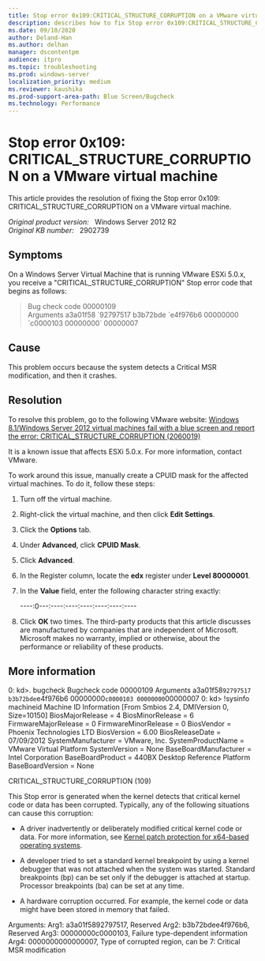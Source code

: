 ```yaml
---
title: Stop error 0x109:CRITICAL_STRUCTURE_CORRUPTION on a VMware virtual machine
description: describes how to fix Stop error 0x109:CRITICAL_STRUCTURE_CORRUPTION on a VMware virtual machine
ms.date: 09/10/2020
author: Deland-Han
ms.author: delhan 
manager: dscontentpm
audience: itpro
ms.topic: troubleshooting
ms.prod: windows-server
localization_priority: medium
ms.reviewer: kaushika
ms.prod-support-area-path: Blue Screen/Bugcheck
ms.technology: Performance
---
```

# Stop error 0x109: CRITICAL_STRUCTURE_CORRUPTION on a VMware virtual machine

This article provides the resolution of fixing the Stop error 0x109: CRITICAL_STRUCTURE_CORRUPTION on a VMware virtual machine.

_Original product version:_ &nbsp; Windows Server 2012 R2  
_Original KB number:_ &nbsp; 2902739

## Symptoms

On a Windows Server Virtual Machine that is running VMware ESXi 5.0.x, you receive a "CRITICAL_STRUCTURE_CORRUPTION" Stop error code that begins as follows:
>Bug check code 00000109  
Arguments a3a01f58 \`92797517 b3b72bde \`e4f976b6 00000000 \`c0000103 00000000` 00000007

## Cause

This problem occurs because the system detects a Critical MSR modification, and then it crashes.

## Resolution

To resolve this problem, go to the following VMware website: [Windows 8.1/Windows Server 2012 virtual machines fail with a blue screen and report the error: CRITICAL_STRUCTURE_CORRUPTION (2060019)](https://kb.vmware.com/s/article/2060019) 

It is a known issue that affects ESXi 5.0.x. For more information, contact VMware.

To work around this issue, manually create a CPUID mask for the affected virtual machines. To do it, follow these steps:

1. Turn off the virtual machine.
2. Right-click the virtual machine, and then click **Edit Settings**.
3. Click the **Options** tab.
4. Under **Advanced**, click **CPUID Mask**.
5. Click **Advanced**.
6. In the Register column, locate the **edx**  register under **Level 80000001**.
7. In the **Value** field, enter the following character string exactly:

   ----:0---:----:----:----:----:----:---- 

8. Click **OK** two times. The third-party products that this article discusses are manufactured by companies that are independent of Microsoft. Microsoft makes no warranty, implied or otherwise, about the performance or reliability of these products.

## More information

0: kd>. bugcheck
Bugcheck code 00000109
Arguments a3a01f58`92797517 b3b72bde`e4f976b6 00000000`c0000103 00000000`00000007
0: kd> !sysinfo machineid
Machine ID Information [From Smbios 2.4, DMIVersion 0, Size=10150]
BiosMajorRelease = 4
BiosMinorRelease = 6
FirmwareMajorRelease = 0
FirmwareMinorRelease = 0
BiosVendor = Phoenix Technologies LTD
BiosVersion = 6.00
BiosReleaseDate = 07/09/2012
SystemManufacturer = VMware, Inc.
SystemProductName = VMware Virtual Platform
SystemVersion = None
BaseBoardManufacturer = Intel Corporation
BaseBoardProduct = 440BX Desktop Reference Platform
BaseBoardVersion = None

CRITICAL_STRUCTURE_CORRUPTION (109)

This Stop error is generated when the kernel detects that critical kernel code or data has been corrupted. Typically, any of the following situations can cause this corruption:
- A driver inadvertently or deliberately modified critical kernel code or data. For more information, see [Kernel patch protection for x64-based operating systems](https://www.microsoft.com/whdc/driver/kernel/64bitPatching.mspx).

- A developer tried to set a standard kernel breakpoint by using a kernel debugger that was not attached when the system was started. Standard breakpoints (bp) can be set only if the debugger is attached at startup. Processor breakpoints (ba) can be set at any time.

- A hardware corruption occurred. For example, the kernel code or data might have been stored in memory that failed.

Arguments:
Arg1: a3a01f5892797517, Reserved
Arg2: b3b72bdee4f976b6, Reserved
Arg3: 00000000c0000103, Failure type-dependent information
Arg4: 0000000000000007, Type of corrupted region, can be 7: Critical MSR modification
